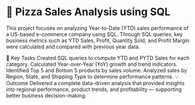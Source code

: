 # 🍕 Pizza Sales Analysis using SQL

This project focuses on analyzing Year-to-Date (YTD) sales performance of a US-based e-commerce company using SQL.
Through SQL queries, key business metrics such as YTD Sales, Profit, Quantity Sold, and Profit Margin were calculated and compared with previous year data.

🎯 Key Tasks
Created SQL queries to compute YTD and PYTD Sales for each category.
Calculated Year-over-Year (YoY) growth and trend indicators.
Identified Top 5 and Bottom 5 products by sales volume.
Analyzed sales by Region, State, and Shipping Type to determine performance patterns.
💡 Outcome
Delivered a complete data-driven analysis that provided insights into regional performance, product trends, and profitability — supporting better business decision-making.
